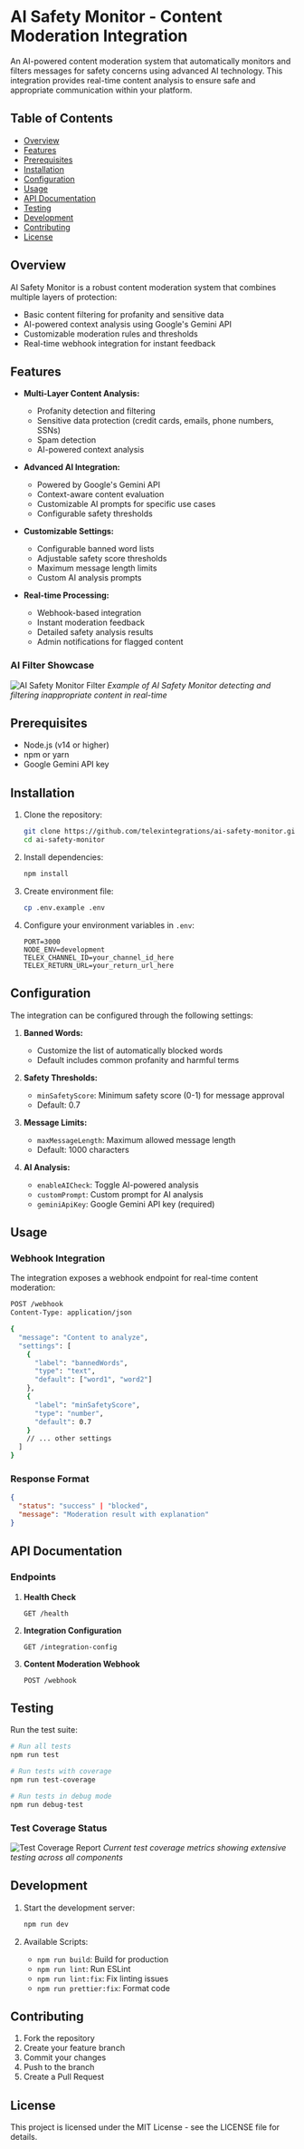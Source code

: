 # AI Safety Monitor - Content Moderation Integration

An AI-powered content moderation system that automatically monitors and filters messages for safety concerns using advanced AI technology. This integration provides real-time content analysis to ensure safe and appropriate communication within your platform.

## Table of Contents

- [Overview](#overview)
- [Features](#features)
- [Prerequisites](#prerequisites)
- [Installation](#installation)
- [Configuration](#configuration)
- [Usage](#usage)
- [API Documentation](#api-documentation)
- [Testing](#testing)
- [Development](#development)
- [Contributing](#contributing)
- [License](#license)

## Overview

AI Safety Monitor is a robust content moderation system that combines multiple layers of protection:
- Basic content filtering for profanity and sensitive data
- AI-powered context analysis using Google's Gemini API
- Customizable moderation rules and thresholds
- Real-time webhook integration for instant feedback

## Features

- **Multi-Layer Content Analysis:**
  - Profanity detection and filtering
  - Sensitive data protection (credit cards, emails, phone numbers, SSNs)
  - Spam detection
  - AI-powered context analysis

- **Advanced AI Integration:**
  - Powered by Google's Gemini API
  - Context-aware content evaluation
  - Customizable AI prompts for specific use cases
  - Configurable safety thresholds

- **Customizable Settings:**
  - Configurable banned word lists
  - Adjustable safety score thresholds
  - Maximum message length limits
  - Custom AI analysis prompts

- **Real-time Processing:**
  - Webhook-based integration
  - Instant moderation feedback
  - Detailed safety analysis results
  - Admin notifications for flagged content

### AI Filter Showcase
![AI Safety Monitor Filter](./src/assets/images/image-showing-ai-filter-in-action.png)
*Example of AI Safety Monitor detecting and filtering inappropriate content in real-time*

## Prerequisites

- Node.js (v14 or higher)
- npm or yarn
- Google Gemini API key

## Installation

1. Clone the repository:
   ```bash
   git clone https://github.com/telexintegrations/ai-safety-monitor.git
   cd ai-safety-monitor
   ```

2. Install dependencies:
   ```bash
   npm install
   ```

3. Create environment file:
   ```bash
   cp .env.example .env
   ```

4. Configure your environment variables in `.env`:
   ```
   PORT=3000
   NODE_ENV=development
   TELEX_CHANNEL_ID=your_channel_id_here
   TELEX_RETURN_URL=your_return_url_here
   ```

## Configuration

The integration can be configured through the following settings:

1. **Banned Words:**
   - Customize the list of automatically blocked words
   - Default includes common profanity and harmful terms

2. **Safety Thresholds:**
   - `minSafetyScore`: Minimum safety score (0-1) for message approval
   - Default: 0.7

3. **Message Limits:**
   - `maxMessageLength`: Maximum allowed message length
   - Default: 1000 characters

4. **AI Analysis:**
   - `enableAICheck`: Toggle AI-powered analysis
   - `customPrompt`: Custom prompt for AI analysis
   - `geminiApiKey`: Google Gemini API key (required)

## Usage

### Webhook Integration

The integration exposes a webhook endpoint for real-time content moderation:

```bash
POST /webhook
Content-Type: application/json

{
  "message": "Content to analyze",
  "settings": [
    {
      "label": "bannedWords",
      "type": "text",
      "default": ["word1", "word2"]
    },
    {
      "label": "minSafetyScore",
      "type": "number",
      "default": 0.7
    }
    // ... other settings
  ]
}
```

### Response Format

```json
{
  "status": "success" | "blocked",
  "message": "Moderation result with explanation"
}
```

## API Documentation

### Endpoints

1. **Health Check**
   ```
   GET /health
   ```

2. **Integration Configuration**
   ```
   GET /integration-config
   ```

3. **Content Moderation Webhook**
   ```
   POST /webhook
   ```

## Testing

Run the test suite:

```bash
# Run all tests
npm run test

# Run tests with coverage
npm run test-coverage

# Run tests in debug mode
npm run debug-test
```

### Test Coverage Status
![Test Coverage Report](./src/assets/images/test-coverage.png)
*Current test coverage metrics showing extensive testing across all components*

## Development

1. Start the development server:
   ```bash
   npm run dev
   ```

2. Available Scripts:
   - `npm run build`: Build for production
   - `npm run lint`: Run ESLint
   - `npm run lint:fix`: Fix linting issues
   - `npm run prettier:fix`: Format code

## Contributing

1. Fork the repository
2. Create your feature branch
3. Commit your changes
4. Push to the branch
5. Create a Pull Request

## License

This project is licensed under the MIT License - see the LICENSE file for details.
